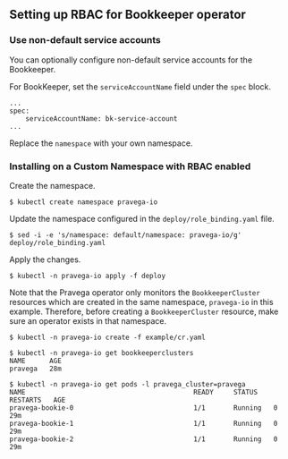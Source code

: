 ## Setting up RBAC for Bookkeeper operator

### Use non-default service accounts

You can optionally configure non-default service accounts for the Bookkeeper.

For BookKeeper, set the `serviceAccountName` field under the `spec` block.

```
...
spec:
    serviceAccountName: bk-service-account
...
```

Replace the `namespace` with your own namespace.

### Installing on a Custom Namespace with RBAC enabled

Create the namespace.

```
$ kubectl create namespace pravega-io
```

Update the namespace configured in the `deploy/role_binding.yaml` file.

```
$ sed -i -e 's/namespace: default/namespace: pravega-io/g' deploy/role_binding.yaml
```

Apply the changes.

```
$ kubectl -n pravega-io apply -f deploy
```

Note that the Pravega operator only monitors the `BookkeeperCluster` resources which are created in the same namespace, `pravega-io` in this example. Therefore, before creating a `BookkeeperCluster` resource, make sure an operator exists in that namespace.

```
$ kubectl -n pravega-io create -f example/cr.yaml
```

```
$ kubectl -n pravega-io get bookkeeperclusters
NAME      AGE
pravega   28m
```

```
$ kubectl -n pravega-io get pods -l pravega_cluster=pravega
NAME                                          READY     STATUS    RESTARTS   AGE
pravega-bookie-0                              1/1       Running   0          29m
pravega-bookie-1                              1/1       Running   0          29m
pravega-bookie-2                              1/1       Running   0          29m
```
